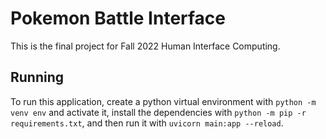 # Pokemon Battle Interface

This is the final project for Fall 2022 Human Interface Computing.

## Running

To run this application, create a python virtual environment with `python -m venv env` and activate it, install the dependencies with `python -m pip -r requirements.txt`, and then run it with `uvicorn main:app --reload`.
